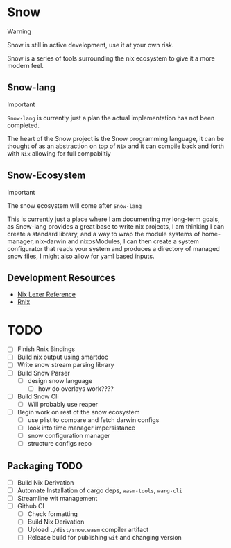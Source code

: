 # Snow

> [!WARNING] 
> Snow is still in active development, use it at your own risk.

Snow is a series of tools surrounding the nix ecosystem to give it a more modern feel.

## Snow-lang

> [!IMPORTANT]  
> `Snow-lang` is currently just a plan the actual implementation has not been completed.

The heart of the Snow project is the Snow programming language, it can be thought of as an abstraction on top of `Nix` and it can compile back and forth with `Nix` allowing for full compabiltiy

## Snow-Ecosystem

> [!IMPORTANT]  
> The snow ecosystem will come after `Snow-lang`

This is currently just a place where I am documenting my long-term goals, as Snow-lang provides a great base to write nix projects, I am thinking I can create a standard library, and a way to wrap the module systems of home-manager, nix-darwin and nixosModules, I can then create a system configurator that reads your system and produces a directory of managed snow files, I might also allow for yaml based inputs.

## Development Resources
+ [Nix Lexer Reference](https://github.com/NixOS/nix/blob/master/src/libexpr/lexer.l)
+ [Rnix](https://github.com/nix-community/rnix-parser)


# TODO
+ [ ] Finish Rnix Bindings
+ [ ] Build nix output using smartdoc
+ [ ] Write snow stream parsing library
+ [ ] Build Snow Parser
  + [ ] design snow language
    + [ ] how do overlays work????
+ [ ] Build Snow Cli
  + [ ] Will probably use reaper
+ [ ] Begin work on rest of the snow ecosystem
  + [ ] use plist to compare and fetch darwin configs
  + [ ] look into time manager impersistance
  + [ ] snow configuration manager
  + [ ] structure configs repo

## Packaging TODO
+ [ ] Build Nix Derivation
+ [ ] Automate Installation of cargo deps, `wasm-tools`, `warg-cli`
+ [ ] Streamline wit management
+ [ ] Github CI
  + [ ] Check formatting
  + [ ] Build Nix Derivation
  + [ ] Upload `./dist/snow.wasm` compiler artifact
  + [ ] Release build for publishing `wit` and changing version